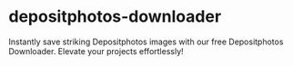 # depositphotos-downloader
Instantly save striking Depositphotos images with our free Depositphotos Downloader. Elevate your projects effortlessly!
